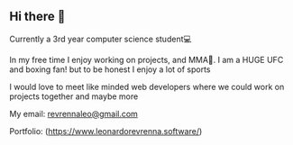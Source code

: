 ## Hi there 👋

Currently a 3rd year computer science student💻

In my free time I enjoy working on projects, and MMA🥊. I am a HUGE UFC and boxing fan! but to be honest I enjoy a lot of sports

I would love to meet like minded web developers where we could work on projects together and maybe more

My email: revrennaleo@gmail.com

Portfolio: (https://www.leonardorevrenna.software/)

